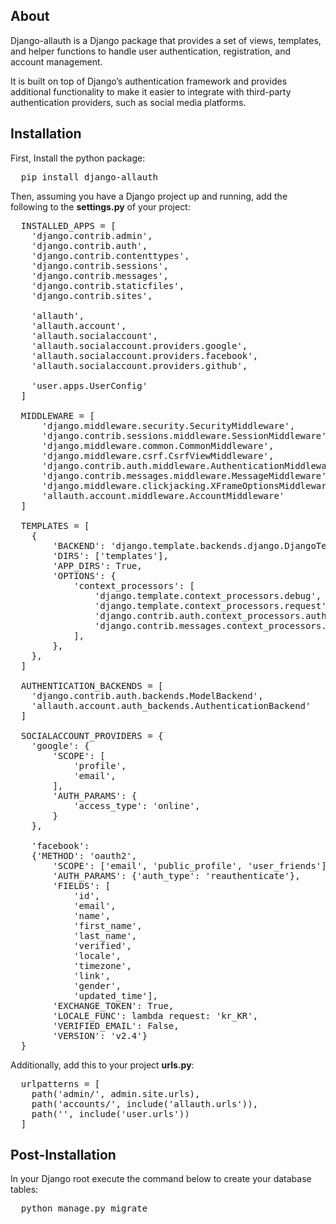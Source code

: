 ## About

<p> 
  Django-allauth is a Django package that provides a set of views, templates, and helper functions to handle user authentication, registration, and account management.
  
  It is built on top of Django’s authentication framework and provides additional functionality to make it easier to integrate with third-party authentication providers, such as social media platforms.
</p>

## Installation

<p>
  First, Install the python package:
</p>

<pre>
  pip install django-allauth
</pre>

<p>
  Then, assuming you have a Django project up and running, add the following to the <b>settings.py</b> of your project:
</p>

<pre>
  INSTALLED_APPS = [
    'django.contrib.admin',
    'django.contrib.auth',
    'django.contrib.contenttypes',
    'django.contrib.sessions',
    'django.contrib.messages',
    'django.contrib.staticfiles',
    'django.contrib.sites',

    'allauth',
    'allauth.account',
    'allauth.socialaccount',
    'allauth.socialaccount.providers.google',
    'allauth.socialaccount.providers.facebook',
    'allauth.socialaccount.providers.github',

    'user.apps.UserConfig'
  ]

  MIDDLEWARE = [
      'django.middleware.security.SecurityMiddleware',
      'django.contrib.sessions.middleware.SessionMiddleware',
      'django.middleware.common.CommonMiddleware',
      'django.middleware.csrf.CsrfViewMiddleware',
      'django.contrib.auth.middleware.AuthenticationMiddleware',
      'django.contrib.messages.middleware.MessageMiddleware',
      'django.middleware.clickjacking.XFrameOptionsMiddleware',
      'allauth.account.middleware.AccountMiddleware'
  ]

  TEMPLATES = [
    {
        'BACKEND': 'django.template.backends.django.DjangoTemplates',
        'DIRS': ['templates'],
        'APP_DIRS': True,
        'OPTIONS': {
            'context_processors': [
                'django.template.context_processors.debug',
                'django.template.context_processors.request',
                'django.contrib.auth.context_processors.auth',
                'django.contrib.messages.context_processors.messages'
            ],
        },
    },
  ]

  AUTHENTICATION_BACKENDS = [
    'django.contrib.auth.backends.ModelBackend',
    'allauth.account.auth_backends.AuthenticationBackend'
  ]

  SOCIALACCOUNT_PROVIDERS = {
    'google': {
        'SCOPE': [
            'profile',
            'email',
        ],
        'AUTH_PARAMS': {
            'access_type': 'online',
        }
    },

    'facebook':
    {'METHOD': 'oauth2',
        'SCOPE': ['email', 'public_profile', 'user_friends'],
        'AUTH_PARAMS': {'auth_type': 'reauthenticate'},
        'FIELDS': [
            'id',
            'email',
            'name',
            'first_name',
            'last_name',
            'verified',
            'locale',
            'timezone',
            'link',
            'gender',
            'updated_time'],
        'EXCHANGE_TOKEN': True,
        'LOCALE_FUNC': lambda request: 'kr_KR',
        'VERIFIED_EMAIL': False,
        'VERSION': 'v2.4'}
  }
</pre>

<p>
  Additionally, add this to your project <b>urls.py</b>:
</p>

<pre>
  urlpatterns = [
    path('admin/', admin.site.urls),
    path('accounts/', include('allauth.urls')),
    path('', include('user.urls'))
  ]
</pre>

## Post-Installation

<p>
  In your Django root execute the command below to create your database tables:
</p>

<pre>
  python manage.py migrate
</pre>








